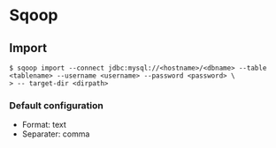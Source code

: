 # Sqoop

## Import

```
$ sqoop import --connect jdbc:mysql://<hostname>/<dbname> --table <tablename> --username <username> --password <password> \
> -- target-dir <dirpath>
```

### Default configuration
- Format: text
- Separater: comma

